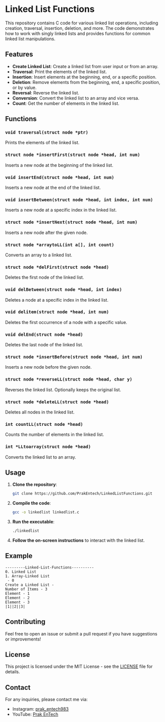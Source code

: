 # Linked List Functions

This repository contains C code for various linked list operations, including creation, traversal, insertion, deletion, and more. The code demonstrates how to work with singly linked lists and provides functions for common linked list manipulations.

## Features

- **Create Linked List**: Create a linked list from user input or from an array.
- **Traversal**: Print the elements of the linked list.
- **Insertion**: Insert elements at the beginning, end, or a specific position.
- **Deletion**: Remove elements from the beginning, end, a specific position, or by value.
- **Reversal**: Reverse the linked list.
- **Conversion**: Convert the linked list to an array and vice versa.
- **Count**: Get the number of elements in the linked list.

## Functions

### `void traversal(struct node *ptr)`

Prints the elements of the linked list.

### `struct node *insertFirst(struct node *head, int num)`

Inserts a new node at the beginning of the linked list.

### `void insertEnd(struct node *head, int num)`

Inserts a new node at the end of the linked list.

### `void insertBetween(struct node *head, int index, int num)`

Inserts a new node at a specific index in the linked list.

### `struct node *insertNext(struct node *head, int num)`

Inserts a new node after the given node.

### `struct node *arraytoLL(int a[], int count)`

Converts an array to a linked list.

### `struct node *delFirst(struct node *head)`

Deletes the first node of the linked list.

### `void delBetween(struct node *head, int index)`

Deletes a node at a specific index in the linked list.

### `void delitem(struct node *head, int num)`

Deletes the first occurrence of a node with a specific value.

### `void delEnd(struct node *head)`

Deletes the last node of the linked list.

### `struct node *insertBefore(struct node *head, int num)`

Inserts a new node before the given node.

### `struct node *reverseLL(struct node *head, char y)`

Reverses the linked list. Optionally keeps the original list.

### `struct node *deleteLL(struct node *head)`

Deletes all nodes in the linked list.

### `int countLL(struct node *head)`

Counts the number of elements in the linked list.

### `int *LLtoarray(struct node *head)`

Converts the linked list to an array.

## Usage

1. **Clone the repository**:

   ```bash
   git clone https://github.com/PrakEntech/LinkedListFunctions.git
   ```

2. **Compile the code**:

   ```bash
   gcc -o linkedlist linkedlist.c
   ```

3. **Run the executable**:

   ```bash
   ./linkedlist
   ```

4. **Follow the on-screen instructions** to interact with the linked list.

## Example

```
---------Linked-List-Functions----------
0. Linked List
1. Array-Linked List
 - 0
Create a Linked List -
Number of Items - 3
Element - 1
Element - 2
Element - 3
|1||2||3|
```

## Contributing

Feel free to open an issue or submit a pull request if you have suggestions or improvements!

## License

This project is licensed under the MIT License - see the [LICENSE](LICENSE) file for details.

## Contact

For any inquiries, please contact me via:

- Instagram: [prak_entech983](https://www.instagram.com/prak_entech983/)
- YouTube: [Prak EnTech](https://www.youtube.com/c/PrakEnTech)
